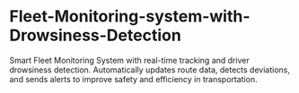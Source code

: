 # Fleet-Monitoring-system-with-Drowsiness-Detection
Smart Fleet Monitoring System with real-time tracking and driver drowsiness detection. Automatically updates route data, detects deviations, and sends alerts to improve safety and efficiency in transportation.
